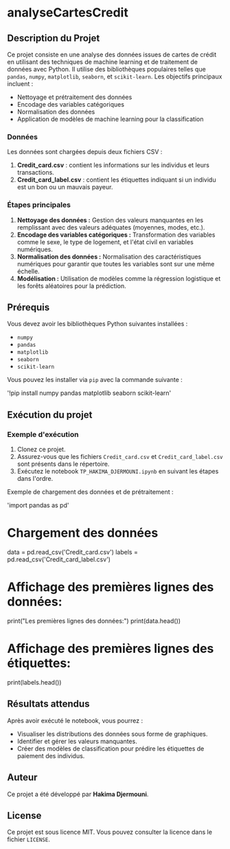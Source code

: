 # analyseCartesCredit

## Description du Projet

Ce projet consiste en une analyse des données issues de cartes de crédit en utilisant des techniques de machine learning et de traitement de données avec Python. Il utilise des bibliothèques populaires telles que `pandas`, `numpy`, `matplotlib`, `seaborn`, et `scikit-learn`. Les objectifs principaux incluent :

- Nettoyage et prétraitement des données
- Encodage des variables catégoriques
- Normalisation des données
- Application de modèles de machine learning pour la classification

### Données

Les données sont chargées depuis deux fichiers CSV : 
1. **Credit_card.csv** : contient les informations sur les individus et leurs transactions.
2. **Credit_card_label.csv** : contient les étiquettes indiquant si un individu est un bon ou un mauvais payeur.

### Étapes principales

1. **Nettoyage des données :** Gestion des valeurs manquantes en les remplissant avec des valeurs adéquates (moyennes, modes, etc.).
2. **Encodage des variables catégoriques :** Transformation des variables comme le sexe, le type de logement, et l'état civil en variables numériques.
3. **Normalisation des données :** Normalisation des caractéristiques numériques pour garantir que toutes les variables sont sur une même échelle.
4. **Modélisation :** Utilisation de modèles comme la régression logistique et les forêts aléatoires pour la prédiction.


## Prérequis

Vous devez avoir les bibliothèques Python suivantes installées :

- `numpy`
- `pandas`
- `matplotlib`
- `seaborn`
- `scikit-learn`

Vous pouvez les installer via `pip` avec la commande suivante :

'!pip install numpy pandas matplotlib seaborn scikit-learn'

## Exécution du projet

### Exemple d'exécution

1. Clonez ce projet.
2. Assurez-vous que les fichiers `Credit_card.csv` et `Credit_card_label.csv` sont présents dans le répertoire.
3. Exécutez le notebook `TP_HAKIMA_DJERMOUNI.ipynb` en suivant les étapes dans l'ordre.

Exemple de chargement des données et de prétraitement :

'import pandas as pd'

# Chargement des données
data = pd.read_csv('Credit_card.csv')
labels = pd.read_csv('Credit_card_label.csv')

# Affichage des premières lignes des données:
print("Les premières lignes des données:")
print(data.head())

# Affichage des premières lignes des étiquettes:
print(labels.head())


## Résultats attendus

Après avoir exécuté le notebook, vous pourrez :

- Visualiser les distributions des données sous forme de graphiques.
- Identifier et gérer les valeurs manquantes.
- Créer des modèles de classification pour prédire les étiquettes de paiement des individus.


## Auteur

Ce projet a été développé par **Hakima Djermouni**.

## License

Ce projet est sous licence MIT. Vous pouvez consulter la licence dans le fichier `LICENSE`.
